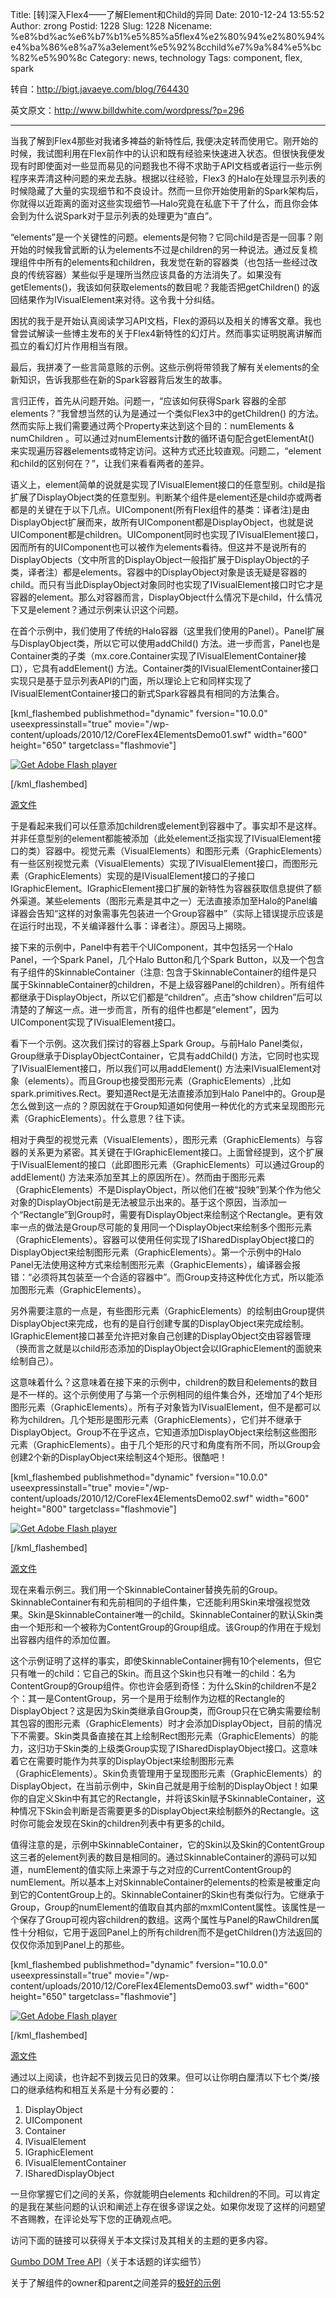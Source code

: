 Title: [转]深入Flex4——了解Element和Child的异同
Date: 2010-12-24 13:55:52
Author: zrong
Postid: 1228
Slug: 1228
Nicename: %e8%bd%ac%e6%b7%b1%e5%85%a5flex4%e2%80%94%e2%80%94%e4%ba%86%e8%a7%a3element%e5%92%8cchild%e7%9a%84%e5%bc%82%e5%90%8c
Category: news, technology
Tags: component, flex, spark

转自：<http://bigt.javaeye.com/blog/764430>

英文原文：<http://www.billdwhite.com/wordpress/?p=296>

------------------------------------------------------------------------

当我了解到Flex4那些对我诸多裨益的新特性后,
我便决定转而使用它。刚开始的时候，我试图利用在Flex前作中的认识和既有经验来快速进入状态。但很快我便发现有时即使面对一些显而易见的问题我也不得不求助于API文档或者运行一些示例程序来弄清这种问题的来龙去脉。根据以往经验，Flex3
的Halo在处理显示列表的时候隐藏了大量的实现细节和不良设计。然而一旦你开始使用新的Spark架构后，你就得以近距离的面对这些实现细节—Halo究竟在私底下干了什么，而且你会体会到为什么说Spark对于显示列表的处理更为“直白”。

</p>
“elements”是一个关键性的问题。elements是何物？它同child是否是一回事？刚开始的时候我曾武断的认为elements不过是children的另一种说法。通过反复梳理组件中所有的elements和children，我发觉在新的容器类（也包括一些经过改良的传统容器）某些似乎是理所当然应该具备的方法消失了。如果没有getElements()，我该如何获取elements的数目呢？我能否把getChildren()
的返回结果作为IVisualElement来对待。这令我十分纠结。

困扰的我于是开始认真阅读学习API文档，Flex的源码以及相关的博客文章。我也曾尝试解读一些博主发布的关于Flex4新特性的幻灯片。然而事实证明脱离讲解而孤立的看幻灯片作用相当有限。

最后，我拼凑了一些言简意赅的示例。这些示例将带领我了解有关elements的全新知识，告诉我那些在新的Spark容器背后发生的故事。<!--more-->

言归正传，首先从问题开始。问题一，“应该如何获得Spark
容器的全部elements？”我曾想当然的认为是通过一个类似Flex3中的getChildren()
的方法。然而实际上我们需要通过两个Property来达到这个目的：numElements &
numChildren 。可以通过对numElements计数的循环语句配合getElementAt()
来实现遍历容器elements或特定访问。这种方式还比较直观。问题二，“element和child的区别何在？”，让我们来看看两者的差异。

语义上，element简单的说就是实现了IVisualElement接口的任意型别。child是指扩展了DisplayObject类的任意型别。判断某个组件是element还是child亦或两者都是的关键在于以下几点。UIComponent(所有Flex组件的基类：译者注)是由DisplayObject扩展而来，故所有UIComponent都是DisplayObject，也就是说UIComponent都是children。UIComponent同时也实现了IVisualElement接口，因而所有的UIComponent也可以被作为elements看待。但这并不是说所有的DisplayObjects（文中所言的DisplayObject一般指扩展于DisplayObject的子类，译者注）都是elements。容器中的DisplayObject对象是该无疑是容器的child。而只有当此DisplayObject对象同时也实现了IVisualElement接口时它才是容器的element。那么对容器而言，DisplayObject什么情况下是child，什么情况下又是element？通过示例来认识这个问题。

在首个示例中，我们使用了传统的Halo容器（这里我们使用的Panel）。Panel扩展与DisplayObject类，所以它可以使用addChild()
方法。进一步而言，Panel也是Container类的子类（mx.core.Container实现了IVisualElementContainer接口），它具有addElement()
方法。Container类的IVisualElementContainer接口实现只是基于显示列表API的门面，所以理论上它和同样实现了IVisualElementContainer接口的新式Spark容器具有相同的方法集合。

[kml\_flashembed publishmethod="dynamic" fversion="10.0.0"
useexpressinstall="true"
movie="/wp-content/uploads/2010/12/CoreFlex4ElementsDemo01.swf"
width="600" height="650" targetclass="flashmovie"]

[![Get Adobe Flash
player](http://www.adobe.com/images/shared/download_buttons/get_flash_player.gif)](http://adobe.com/go/getflashplayer)

[/kml\_flashembed]  

[源文件](http://www.billdwhite.com/wordpress/wp-content/demos/CoreFlex4ElementsDemo/srcview/CoreFlex4ElementsDemo01.html)

于是看起来我们可以任意添加children或element到容器中了。事实却不是这样。并非任意型别的element都能被添加（此处element泛指实现了IVisualElement接口的类）容器中。视觉元素（VisualElements）和图形元素（GraphicElements）有一些区别视觉元素（VisualElements）实现了IVisualElement接口，而图形元素（GraphicElements）实现的是IVisualElement接口的子接口IGraphicElement。IGraphicElement接口扩展的新特性为容器获取信息提供了额外渠道。某些elements（图形元素是其中之一）无法直接添加至Halo的Panel编译器会告知“这样的对象需事先包装进一个Group容器中”（实际上错误提示应该是在运行时出现，不关编译器什么事：译者注）。原因马上揭晓。

接下来的示例中，Panel中有若干个UIComponent，其中包括另一个Halo
Panel，一个Spark Panel，几个Halo Button和几个Spark
Button，以及一个包含有子组件的SkinnableContainer（注意:
包含于SkinnableContainer的组件是只属于SkinnableContainer的children，不是上级容器Panel的children）。所有组件都继承于DisplayObject，所以它们都是“children”。点击“show
children”后可以清楚的了解这一点。进一步而言，所有的组件也都是“element”，因为UIComponent实现了IVisualElement接口。

看下一个示例。这次我们探讨的容器上Spark Group。与前Halo
Panel类似，Group继承于DisplayObjectContainer，它具有addChild()
方法，它同时也实现了IVisualElement接口，所以我们可以用addElement()
方法来IVisualElement对象（elements）。而且Group也接受图形元素（GraphicElements）,比如spark.primitives.Rect。要知道Rect是无法直接添加到Halo
Panel中的。Group是怎么做到这一点的？原因就在于Group知道如何使用一种优化的方式来呈现图形元素（GraphicElements）。什么意思？往下读。

相对于典型的视觉元素（VisualElements），图形元素（GraphicElements）与容器的关系更为紧密。其关键在于IGraphicElement接口。上面曾经提到，这个扩展于IVisualElement的接口（此即图形元素（GraphicElements）可以通过Group的addElement()
方法来添加至其上的原因所在）。然而由于图形元素（GraphicElements）不是DisplayObject，所以他们在被“投映”到某个作为他父对象的DisplayObject前是无法被显示出来的。基于这个原因，当添加一个“Rectangle”到Group时，需要有DisplayObject来绘制这个Rectangle。更有效率一点的做法是Group尽可能的复用同一个DisplayObject来绘制多个图形元素（GraphicElements）。容器可以使用任何实现了ISharedDisplayObject接口的DisplayObject来绘制图形元素（GraphicElements）。第一个示例中的Halo
Panel无法使用这种方式来绘制图形元素（GraphicElements），编译器会报错：“必须将其包装至一个合适的容器中”。而Group支持这种优化方式，所以能添加图形元素（GraphicElements）。

另外需要注意的一点是，有些图形元素（GraphicElements）的绘制由Group提供DisplayObject来完成，也有的是自行创建专属的DisplayObject来完成绘制。IGraphicElement接口甚至允许把对象自己创建的DisplayObject交由容器管理（换而言之就是以child形态添加的DisplayObject会以IGraphicElement的面貌来绘制自己）。

这意味着什么？这意味着在接下来的示例中，children的数目和elements的数目是不一样的。这个示例使用了与第一个示例相同的组件集合外，还增加了4个矩形图形元素（GraphicElements）。所有子对象皆为IVisualElement，但不是都可以称为children。几个矩形是图形元素（GraphicElements），它们并不继承于DisplayObject。Group不在乎这点，它知道添加DisplayObject来绘制这些图形元素（GraphicElements）。由于几个矩形的尺寸和角度有所不同，所以Group会创建2个新的DisplayObject来绘制这4个矩形。很酷吧！

[kml\_flashembed publishmethod="dynamic" fversion="10.0.0"
useexpressinstall="true"
movie="/wp-content/uploads/2010/12/CoreFlex4ElementsDemo02.swf"
width="600" height="800" targetclass="flashmovie"]

[![Get Adobe Flash
player](http://www.adobe.com/images/shared/download_buttons/get_flash_player.gif)](http://adobe.com/go/getflashplayer)

[/kml\_flashembed]  

[源文件](http://www.billdwhite.com/wordpress/wp-content/demos/CoreFlex4ElementsDemo/srcview/CoreFlex4ElementsDemo02.html)

现在来看示例三。我们用一个SkinnableContainer替换先前的Group。SkinnableContainer有和先前相同的子组件集，它还能利用Skin来增强视觉效果。Skin是SkinnableContainer唯一的child。SkinnableContainer的默认Skin类由一个矩形和一个被称为ContentGroup的Group组成。该Group的作用在于规划出容器内组件的添加位置。

这个示例证明了这样的事实，即使SkinnableContainer拥有10个elements，但它只有唯一的child：它自己的Skin。而且这个Skin也只有唯一的child：名为ContentGroup的Group组件。你也许会感到奇怪：为什么Skin的children不是2个：其一是ContentGroup，另一个是用于绘制作为边框的Rectangle的DisplayObject？这是因为Skin类继承自Group类，而Group只在它确实需要绘制其包容的图形元素（GraphicElements）时才会添加DisplayObject，目前的情况下不需要。Skin类具备直接在其上绘制Rect图形元素（GraphicElements）的能力，这归功于Skin类的上级类Group实现了ISharedDisplayObject接口。这意味着它在需要时能作为共享的DisplayObject来绘制图形元素（GraphicElements）。Skin负责管理用于呈现图形元素（GraphicElements）的DisplayObject，在当前示例中，Skin自己就是用于绘制的DisplayObject！如果你的自定义Skin中有其它的Rectangle，并将该Skin赋予SkinnableContainer，这种情况下Skin会判断是否需要更多的DisplayObject来绘制额外的Rectangle。这时你可能会发现在Skin的children列表中有更多的child。

值得注意的是，示例中SkinnableContainer，它的Skin以及Skin的ContentGroup这三者的element列表的数目是相同的。通过SkinnableContainer的源码可以知道，numElement的值实际上来源于与之对应的CurrentContentGroup的numElement。所以基本上对SkinnableContainer的elements的检索是被重定向到它的ContentGroup上的。SkinnableContainer的Skin也有类似行为。它继承于Group，Group的numElement的值取自其内部的mxmlContent属性。该属性是一个保存了Group可视内容children的数组。这两个属性与Panel的RawChildren属性十分相似，它用于返回Panel上的所有children而不是getChildren()方法返回的仅仅你添加到Panel上的那些。

[kml\_flashembed publishmethod="dynamic" fversion="10.0.0"
useexpressinstall="true"
movie="/wp-content/uploads/2010/12/CoreFlex4ElementsDemo03.swf"
width="600" height="650" targetclass="flashmovie"]

[![Get Adobe Flash
player](http://www.adobe.com/images/shared/download_buttons/get_flash_player.gif)](http://adobe.com/go/getflashplayer)

[/kml\_flashembed]  

[源文件](http://www.billdwhite.com/wordpress/wp-content/demos/CoreFlex4ElementsDemo/srcview/CoreFlex4ElementsDemo03.html)

通过以上阅读，也许起不到拨云见日的效果。但可以让你明白厘清以下七个类/接口的继承结构和相互关系是十分有必要的：  
1. DisplayObject  
2. UIComponent  
3. Container  
4. IVisualElement  
5. IGraphicElement  
6. IVisualElementContainer  
7. ISharedDisplayObject

一旦你掌握它们之间的关系，你就能明白elements
和children的不同。可以肯定的是我在某些问题的认识和阐述上存在很多谬误之处。如果你发现了这样的问题望不吝赐教，在评论处写下您的正确观点吧。

访问下面的链接可以获得关于本文探讨及其相关的主题的更多内容。

[Gumbo DOM Tree
API](http://opensource.adobe.com/wiki/display/flexsdk/Gumbo+DOM+Tree+API)（关于本话题的详实细节）  

关于了解组件的owner和parent之间差异的[极好的示例](http://flexponential.com/2009/12/08/differences-between-ivisualelement-parent-and-ivisualelement-owner/)

